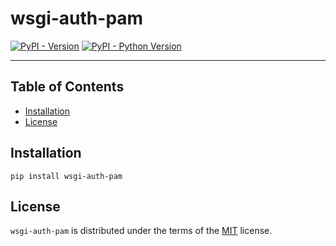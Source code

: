 # wsgi-auth-pam

[![PyPI - Version](https://img.shields.io/pypi/v/wsgi-auth-pam.svg)](https://pypi.org/project/wsgi-auth-pam)
[![PyPI - Python Version](https://img.shields.io/pypi/pyversions/wsgi-auth-pam.svg)](https://pypi.org/project/wsgi-auth-pam)

-----

## Table of Contents

- [Installation](#installation)
- [License](#license)

## Installation

```console
pip install wsgi-auth-pam
```

## License

`wsgi-auth-pam` is distributed under the terms of the [MIT](https://spdx.org/licenses/MIT.html) license.
